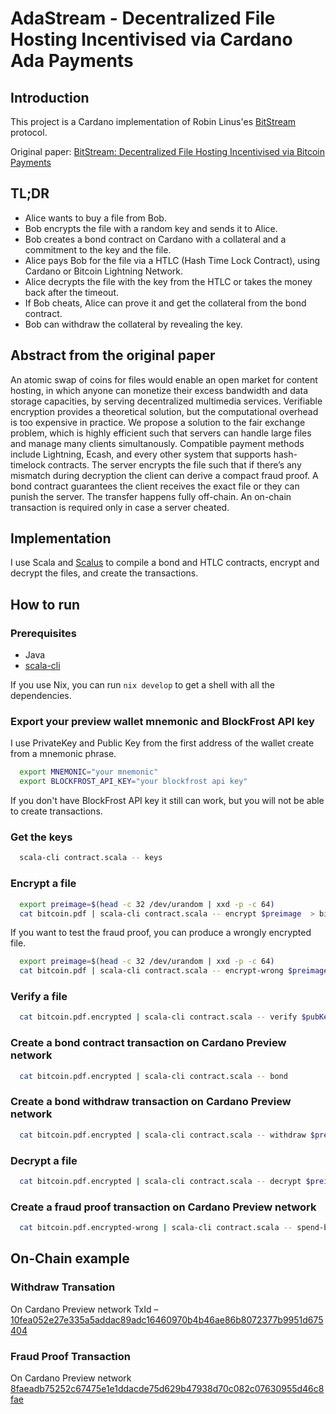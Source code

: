 # AdaStream - Decentralized File Hosting Incentivised via Cardano Ada Payments

## Introduction

This project is a Cardano implementation of Robin Linus'es [BitStream](https://github.com/RobinLinus/BitStream) protocol.

Original paper: [BitStream: Decentralized File Hosting Incentivised via Bitcoin Payments
](https://robinlinus.com/bitstream.pdf)

## TL;DR

- Alice wants to buy a file from Bob.
- Bob encrypts the file with a random key and sends it to Alice.
- Bob creates a bond contract on Cardano with a collateral and a commitment to the key and the file.
- Alice pays Bob for the file via a HTLC (Hash Time Lock Contract), using Cardano or Bitcoin Lightning Network.
- Alice decrypts the file with the key from the HTLC or takes the money back after the timeout.
- If Bob cheats, Alice can prove it and get the collateral from the bond contract.
- Bob can withdraw the collateral by revealing the key.

## Abstract from the original paper

An atomic swap of coins for files would enable an open market for content hosting, in which anyone can monetize their excess bandwidth and data storage capacities, by serving decentralized multimedia services.
Verifiable encryption provides a theoretical solution, but the computational overhead is too expensive in practice.
We propose a solution to the fair exchange problem, which is highly efficient such that servers can handle large files and manage many clients simultanously. Compatible payment methods include Lightning, Ecash, and every other system that supports hash-timelock contracts. The server encrypts the file such that if there’s any mismatch during decryption the client can derive a compact fraud proof. A bond contract guarantees the client receives the exact file or they can punish the server. The transfer happens fully off-chain. An on-chain transaction is required only in case a server cheated.

## Implementation

I use Scala and [Scalus](https://github.com/nau/scalus) to compile a bond and HTLC contracts, encrypt and decrypt the files, and create the transactions.

## How to run

### Prerequisites

- Java
- [scala-cli](https://scala-cli.virtuslab.org/install)

If you use Nix, you can run `nix develop` to get a shell with all the dependencies.

### Export your preview wallet mnemonic and BlockFrost API key

I use PrivateKey and Public Key from the first address of the wallet create from a mnemonic phrase.

```bash
  export MNEMONIC="your mnemonic"
  export BLOCKFROST_API_KEY="your blockfrost api key"
```

If you don't have BlockFrost API key it still can work, but you will not be able to create transactions.

### Get the keys

```bash
  scala-cli contract.scala -- keys
```

### Encrypt a file

```bash
  export preimage=$(head -c 32 /dev/urandom | xxd -p -c 64)
  cat bitcoin.pdf | scala-cli contract.scala -- encrypt $preimage  > bitcoin.pdf.encrypted
```

If you want to test the fraud proof, you can produce a wrongly encrypted file.

```bash
  export preimage=$(head -c 32 /dev/urandom | xxd -p -c 64)
  cat bitcoin.pdf | scala-cli contract.scala -- encrypt-wrong $preimage  > bitcoin.pdf.encrypted-wrong
```

### Verify a file

```bash
  cat bitcoin.pdf.encrypted | scala-cli contract.scala -- verify $pubKeyHex
```

### Create a bond contract transaction on Cardano Preview network

```bash
  cat bitcoin.pdf.encrypted | scala-cli contract.scala -- bond
```

### Create a bond withdraw transaction on Cardano Preview network

```bash
  cat bitcoin.pdf.encrypted | scala-cli contract.scala -- withdraw $preimage $encId
```

### Decrypt a file

```bash
  cat bitcoin.pdf.encrypted | scala-cli contract.scala -- decrypt $preimage $pubKeyHex > bitcoin.decrypted.pdf
```

### Create a fraud proof transaction on Cardano Preview network

```bash
  cat bitcoin.pdf.encrypted-wrong | scala-cli contract.scala -- spend-bond $preimage $pubKeyHex > /dev/null
```

## On-Chain example

### Withdraw Transation

On Cardano Preview network
TxId – [10fea052e27e335a5addac89adc16460970b4b46ae86b8072377b9951d675404](https://preview.cexplorer.io/tx/10fea052e27e335a5addac89adc16460970b4b46ae86b8072377b9951d675404)

### Fraud Proof Transaction

On Cardano Preview network
[8faeadb75252c67475e1e1ddacde75d629b47938d70c082c07630955d46c8fae](https://preview.cexplorer.io/tx/8faeadb75252c67475e1e1ddacde75d629b47938d70c082c07630955d46c8fae)
